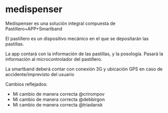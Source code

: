 ﻿# medispenser

Medispenser es una solución integral compuesta de Pastillero+APP+Smartband

El pastillero es un dispositivo mecánico en el que se depositarán las pastillas.

La app contará con la información de las pastillas, y la posología. Pasará la información al microcontrolador del pastillero.

La smartband deberá contar con conexión 3G y ubicación GPS en caso de accidente/imprevisto del usuario


Cambios reflejados: 

- Mi cambio de manera correcta @crirompov
- Mi cambio de manera correcta @debbirgon
- Mi cambio de manera correcta @triadansk
